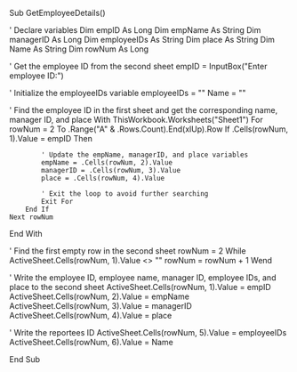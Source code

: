 Sub GetEmployeeDetails()

' Declare variables
Dim empID As Long
Dim empName As String
Dim managerID As Long
Dim employeeIDs As String
Dim place As String
Dim Name As String
Dim rowNum As Long

' Get the employee ID from the second sheet
empID = InputBox("Enter employee ID:")

' Initialize the employeeIDs variable
employeeIDs = ""
Name = ""

' Find the employee ID in the first sheet and get the corresponding name, manager ID, and place
With ThisWorkbook.Worksheets("Sheet1")
    For rowNum = 2 To .Range("A" & .Rows.Count).End(xlUp).Row
        If .Cells(rowNum, 1).Value = empID Then

            ' Update the empName, managerID, and place variables
            empName = .Cells(rowNum, 2).Value
            managerID = .Cells(rowNum, 3).Value
            place = .Cells(rowNum, 4).Value

            ' Exit the loop to avoid further searching
            Exit For
        End If
    Next rowNum
End With

' Find the first empty row in the second sheet
rowNum = 2
While ActiveSheet.Cells(rowNum, 1).Value <> ""
    rowNum = rowNum + 1
Wend

' Write the employee ID, employee name, manager ID, employee IDs, and place to the second sheet
ActiveSheet.Cells(rowNum, 1).Value = empID
ActiveSheet.Cells(rowNum, 2).Value = empName
ActiveSheet.Cells(rowNum, 3).Value = managerID
ActiveSheet.Cells(rowNum, 4).Value = place

' Write the reportees ID
ActiveSheet.Cells(rowNum, 5).Value = employeeIDs
ActiveSheet.Cells(rowNum, 6).Value = Name

End Sub
